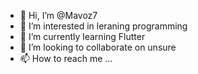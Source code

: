 - 👋 Hi, I’m @Mavoz7
- 👀 I’m interested in leraning programming
- 🌱 I’m currently learning Flutter
- 💞️ I’m looking to collaborate on unsure
- 📫 How to reach me ...

<!---
Mavoz7/Mavoz7 is a ✨ special ✨ repository because its `README.md` (this file) appears on your GitHub profile.
You can click the Preview link to take a look at your changes.
--->
